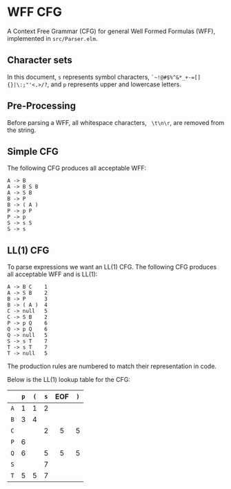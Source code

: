 # WFF CFG

A Context Free Grammar (CFG) for general Well Formed Formulas (WFF), implemented in `src/Parser.elm`.

## Character sets

In this document, `s` represents symbol characters, `` `~!@#$%^&*_+-=[]{}|\:;"'<.>/? ``, and `p` represents upper and lowercase letters.

## Pre-Processing

Before parsing a WFF, all whitespace characters, ` \t\n\r`, are removed from the string.

## Simple CFG

The following CFG produces all acceptable WFF:

```
A -> B
A -> B S B
A -> S B
B -> P
B -> ( A )
P -> p P
P -> p
S -> s S
S -> s
```

## LL(1) CFG

To parse expressions we want an LL(1) CFG. The following CFG produces all acceptable WFF and is LL(1):

```
A -> B C    1
A -> S B    2
B -> P      3
B -> ( A )  4
C -> null   5
C -> S B    2
P -> p Q    6
Q -> p Q    6
Q -> null   5
S -> s T    7
T -> s T    7
T -> null   5
```

The production rules are numbered to match their representation in code.

Below is the LL(1) lookup table for the CFG:

|     | `p` | `(` | `s` | EOF | `)` |
| :-: | :-: | :-: | :-: | :-: | :-: |
| `A` | 1   | 1   | 2   |     |     |
| `B` | 3   | 4   |     |     |     |
| `C` |     |     | 2   | 5   | 5   |
| `P` | 6   |     |     |     |     |
| `Q` | 6   |     | 5   | 5   | 5   |
| `S` |     |     | 7   |     |     |
| `T` | 5   | 5   | 7   |     |     |
